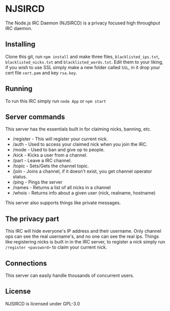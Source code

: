 NJSIRCD
===================
The Node.js IRC Daemon (NJSIRCD) is a privacy focused high throughput IRC daemon.

Installing
-------------------

Clone this git, run `npm install` and make three files, `blacklisted_ips.txt`, `blacklisted_nicks.txt` and `blacklisted_words.txt`. Edit them to your liking, if you
wish to use SSL simply make a new folder called `SSL`, in it drop your cert file `cert.pem` and key `rsa.key`. 

Running
-------------------

To run this IRC simply run
`node App` or `npm start`

Server commands
-------------------

This server has the essentials built in for claiming nicks, banning, etc.

* /register <Password> - This will register your current nick.
* /auth <Password> - Used to access your claimed nick when you join the IRC.
* /mode <Options> - Used to ban and give op to people.
* /kick <Nick> - Kicks a user from a channel.
* /part <Reason> - Leave a IRC channel.
* /topic <Options> - Sets/Gets the channel topic.
* /join <Channel> - Joins a channel, if it doesn't exist, you get channel operator status.
* /ping - Pings the server
* /names - Returns a list of all nicks in a channel
* /whois <Nick> - Returns info about a given user (nick, realname, hostname)

This server also supports things like private messages.

The privacy part
-------------------

This IRC will hide everyone's IP address and their username. Only channel ops can see the real username's, and no one can see the real ips.
Things like registering nicks is built in in the IRC server, to register a nick simply run `/register <password>` to claim your current nick.

Connections
-------------------

This server can easily handle thousands of concurrent users.

License
-------------------

NJSIRCD is licensed under GPL-3.0
